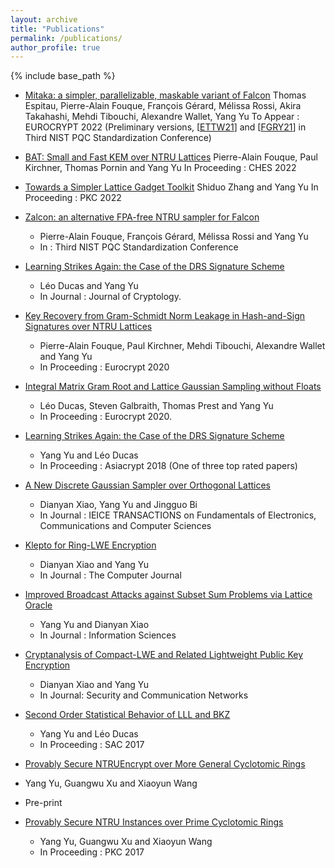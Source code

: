 ```yaml
---
layout: archive
title: "Publications"
permalink: /publications/
author_profile: true
---
```


{% include base_path %}

* [Mitaka: a simpler, parallelizable, maskable variant of Falcon](https://eprint.iacr.org/2021/1486)
  Thomas Espitau, Pierre-Alain Fouque, François Gérard, Mélissa Rossi, Akira Takahashi, Mehdi Tibouchi, Alexandre Wallet, Yang Yu
  To Appear : EUROCRYPT 2022
  (Preliminary versions, [[ETTW21](https://csrc.nist.gov/CSRC/media/Events/third-pqc-standardization-conference/documents/accepted-papers/espitau-mitaka-pqc2021.pdf)] and [[FGRY21](https://csrc.nist.gov/CSRC/media/Events/third-pqc-standardization-conference/documents/accepted-papers/yang-zalcon-pqc2021.pdf)] in Third NIST PQC Standardization Conference)

* [BAT: Small and Fast KEM over NTRU Lattices](https://eprint.iacr.org/2022/031)
  Pierre-Alain Fouque, Paul Kirchner, Thomas Pornin and Yang Yu
  In Proceeding : CHES 2022

* [Towards a Simpler Lattice Gadget Toolkit](https://eprint.iacr.org/2021/1664)
  Shiduo Zhang and Yang Yu
  In Proceeding : PKC 2022

* [Zalcon: an alternative FPA-free NTRU sampler for Falcon](https://csrc.nist.gov/CSRC/media/Events/third-pqc-standardization-conference/documents/accepted-papers/yang-zalcon-pqc2021.pdf)
  * Pierre-Alain Fouque, François Gérard, Mélissa Rossi and Yang Yu
  * In : Third NIST PQC Standardization Conference

* [Learning Strikes Again: the Case of the DRS Signature Scheme](https://eprint.iacr.org/2018/294)    
  * Léo Ducas and Yang Yu    
  * In Journal : Journal of Cryptology.

* [Key Recovery from Gram-Schmidt Norm Leakage in Hash-and-Sign Signatures over NTRU Lattices](https://eprint.iacr.org/2019/1180)    
  * Pierre-Alain Fouque, Paul Kirchner, Mehdi Tibouchi, Alexandre Wallet and Yang Yu       
  * In Proceeding : Eurocrypt 2020

* [Integral Matrix Gram Root and Lattice Gaussian Sampling without Floats](https://eprint.iacr.org/2019/320)    
  * Léo Ducas, Steven Galbraith, Thomas Prest and Yang Yu       
  * In Proceeding : Eurocrypt 2020.

* [Learning Strikes Again: the Case of the DRS Signature Scheme](https://eprint.iacr.org/2018/294)    
  * Yang Yu and Léo Ducas        
  * In Proceeding : Asiacrypt 2018
  (One of three top rated papers)

* [A New Discrete Gaussian Sampler over Orthogonal Lattices](https://search.ieice.org/bin/summary.php?id=e101-a_11_1880)
  * Dianyan Xiao, Yang Yu and Jingguo Bi
  * In Journal : IEICE TRANSACTIONS on Fundamentals of Electronics, Communications and Computer Sciences

* [Klepto for Ring-LWE Encryption](https://academic.oup.com/comjnl/article-abstract/61/8/1228/5035449)  
  * Dianyan Xiao and Yang Yu    
  * In Journal : The Computer Journal

* [Improved Broadcast Attacks against Subset Sum Problems via Lattice Oracle](https://www.sciencedirect.com/science/article/pii/S0020025518302780)    
  * Yang Yu and Dianyan Xiao    
  * In Journal : Information Sciences

* [Cryptanalysis of Compact-LWE and Related Lightweight Public Key Encryption](https://www.hindawi.com/journals/scn/2018/4957045/)    
  * Dianyan Xiao and Yang Yu    
  * In Journal: Security and Communication Networks

* [Second Order Statistical Behavior of LLL and BKZ](https://eprint.iacr.org/2017/730)    
  * Yang Yu and Léo Ducas       
  * In Proceeding : SAC 2017

*  [Provably Secure NTRUEncrypt over More General Cyclotomic Rings](https://eprint.iacr.org/2017/304)    
  * Yang Yu, Guangwu Xu and Xiaoyun Wang
  * Pre-print

* [Provably Secure NTRU Instances over Prime Cyclotomic Rings](https://link.springer.com/chapter/10.1007/978-3-662-54365-8_17)    
  * Yang Yu, Guangwu Xu and Xiaoyun Wang
  * In Proceeding : PKC 2017
